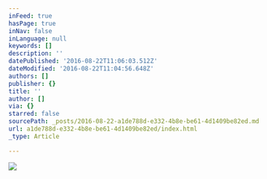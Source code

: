 ```yaml
---
inFeed: true
hasPage: true
inNav: false
inLanguage: null
keywords: []
description: ''
datePublished: '2016-08-22T11:06:03.512Z'
dateModified: '2016-08-22T11:04:56.648Z'
authors: []
publisher: {}
title: ''
author: []
via: {}
starred: false
sourcePath: _posts/2016-08-22-a1de788d-e332-4b8e-be61-4d1409be82ed.md
url: a1de788d-e332-4b8e-be61-4d1409be82ed/index.html
_type: Article

---
```

![](https://the-grid-user-content.s3-us-west-2.amazonaws.com/9e847e66-9b25-4213-a26a-9c8b6b7b0c85.gif)